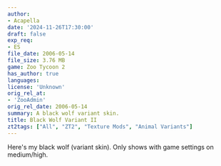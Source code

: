 ```yaml
---
author:
- Acapella
date: '2024-11-26T17:30:00'
draft: false
exp_req:
- ES
file_date: 2006-05-14
file_size: 3.76 MB
game: Zoo Tycoon 2
has_author: true
languages:
license: 'Unknown'
orig_rel_at:
- 'ZooAdmin'
orig_rel_date: 2006-05-14
summary: A black wolf variant skin.
title: Black Wolf Variant II
zt2tags: ["All", "ZT2", "Texture Mods", "Animal Variants"]
---
```

Here's my black wolf (variant skin). Only shows with game settings on medium/high.
